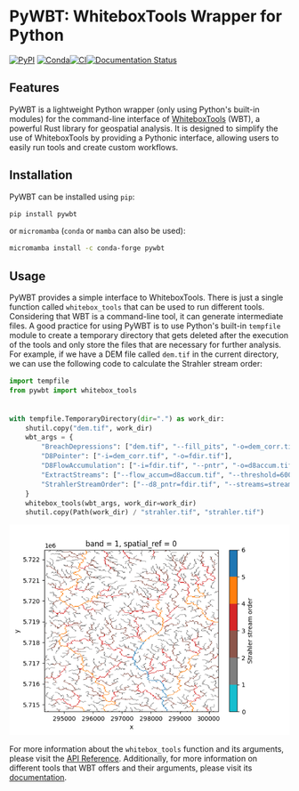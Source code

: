 # PyWBT: WhiteboxTools Wrapper for Python

[![PyPI](https://img.shields.io/pypi/v/pywbt)](https://pypi.org/project/pywbt/)
[![Conda](https://img.shields.io/conda/vn/conda-forge/pywbt)](https://anaconda.org/conda-forge/pywbt)[![CI](https://github.com/cheginit/pywbt/actions/workflows/test.yml/badge.svg)](https://github.com/cheginit/pywbt/actions/workflows/test.yml)[![Documentation Status](https://readthedocs.org/projects/pywbt/badge/?version=latest)](https://pywbt.readthedocs.io/en/latest/?badge=latest)

## Features

PyWBT is a lightweight Python wrapper (only using Python's built-in modules) for
the command-line interface of [WhiteboxTools](https://www.whiteboxgeo.com/) (WBT),
a powerful Rust library for geospatial analysis. It is designed to simplify the use of WhiteboxTools by providing a Pythonic interface, allowing users to easily
run tools and create custom workflows.

## Installation

PyWBT can be installed using `pip`:

```bash
pip install pywbt
```

or `micromamba` (`conda` or `mamba` can also be used):

```bash
micromamba install -c conda-forge pywbt
```

## Usage

PyWBT provides a simple interface to WhiteboxTools. There is just a single
function called `whitebox_tools` that can be used to run different tools.
Considering that WBT is a command-line tool, it can generate intermediate files.
A good practice for using PyWBT is to use Python's built-in `tempfile` module to
create a temporary directory that gets deleted after the execution of the tools and
only store the files that are necessary for further analysis. For example, if we
have a DEM file called `dem.tif` in the current directory, we can use the following
code to calculate the Strahler stream order:

```python
import tempfile
from pywbt import whitebox_tools


with tempfile.TemporaryDirectory(dir=".") as work_dir:
    shutil.copy("dem.tif", work_dir)
    wbt_args = {
        "BreachDepressions": ["dem.tif", "--fill_pits", "-o=dem_corr.tif"],
        "D8Pointer": ["-i=dem_corr.tif", "-o=fdir.tif"],
        "D8FlowAccumulation": ["-i=fdir.tif", "--pntr", "-o=d8accum.tif"],
        "ExtractStreams": ["--flow_accum=d8accum.tif", "--threshold=600.0", "-o=streams.tif"],
        "StrahlerStreamOrder": ["--d8_pntr=fdir.tif", "--streams=streams.tif", "-o=strahler.tif"],
    }
    whitebox_tools(wbt_args, work_dir=work_dir)
    shutil.copy(Path(work_dir) / "strahler.tif", "strahler.tif")
```

![straher](https://raw.githubusercontent.com/cheginit/pywbt/main/docs/examples/stream_order.png)

For more information about the `whitebox_tools` function and its arguments, please
visit the [API Reference](https://pywbt.readthedocs.io/en/latest/reference/#pywbt.pywbt.whitebox_tools).
Additionally, for more information on different tools that WBT offers and their
arguments, please visit its
[documentation](https://www.whiteboxgeo.com/manual/wbt_book/).
